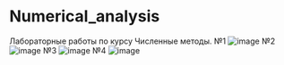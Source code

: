 # Numerical_analysis
Лабораторные работы по курсу Численные методы.
№1
![image](https://user-images.githubusercontent.com/57152835/155890957-2e9886c0-c58f-488c-8210-c56610a836b8.png)
№2
![image](https://user-images.githubusercontent.com/57152835/155890977-8a8205fc-2935-4b47-9803-2bd95e85088e.png)
№3
![image](https://user-images.githubusercontent.com/57152835/155890983-dc75a264-a682-467e-927f-a5dc64abe8b4.png)
№4
![image](https://user-images.githubusercontent.com/57152835/155890986-2208db39-c141-4034-a006-ac6b0a511c95.png)
